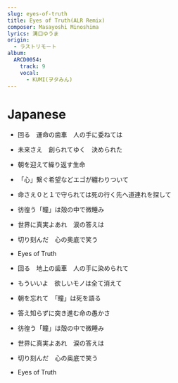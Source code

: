 ```yaml
---
slug: eyes-of-truth
title: Eyes of Truth(ALR Remix)
composer: Masayoshi Minoshima
lyrics: 溝口ゆうま
origin:
  - ラストリモート
album:
  ARCD0054:
    track: 9
    vocal:
      - KUMI(ヲタみん)
---
```


# Japanese
- 回る　運命の歯車　人の手に委ねては
- 未来さえ　創られてゆく　決められた
- 朝を迎えて繰り返す生命

- 「心」繋ぐ希望などエゴが纏わりついて
- 命さえ０と１で守られては死の行く先へ道連れを探して

- 彷徨う「瞳」は殻の中で微睡み
- 世界に真実よあれ　涙の答えは
- 切り刻んだ　心の奥底で笑う
- Eyes of Truth

- 回る　地上の歯車　人の手に染められて
- もういいよ　欲しいモノは全て消えて
- 朝を忘れて　「瞳」は死を語る

- 答え知らずに突き進む命の愚かさ

- 彷徨う「瞳」は殻の中で微睡み
- 世界に真実よあれ　涙の答えは
- 切り刻んだ　心の奥底で笑う
- Eyes of Truth